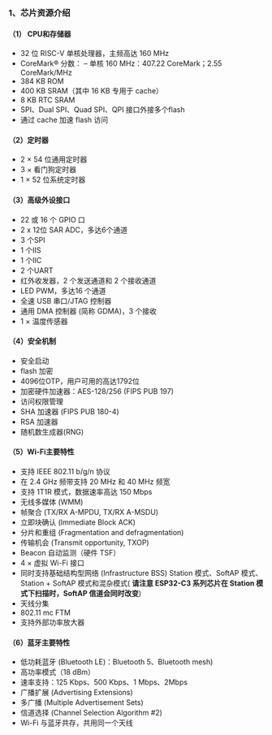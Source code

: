 ### 1、芯片资源介绍
#### （1） CPU和存储器
* 32 位 RISC-V 单核处理器，主频高达 160 MHz
* CoreMark® 分数：
– 单核 160 MHz：407.22 CoreMark；2.55
CoreMark/MHz
* 384 KB ROM
* 400 KB SRAM（其中 16 KB 专用于 cache）
* 8 KB RTC SRAM
* SPI、Dual SPI、Quad SPI、QPI 接口外接多个flash
* 通过 cache 加速 flash 访问


#### （2）定时器
* 2 × 54 位通用定时器
* 3 × 看门狗定时器
* 1 × 52 位系统定时器

#### （3）高级外设接口
* 22 或 16 个 GPIO 口
* 2 x 12位 SAR ADC，多达6个通道
* 3 个SPI
* 1 个IIS
* 1 个IIC
* 2 个UART
* 红外收发器，2 个发送通道和 2 个接收通道
* LED PWM，多达16 个通道
* 全速 USB 串口/JTAG 控制器
* 通用 DMA 控制器 (简称 GDMA)，3 个接收
* 1 × 温度传感器

#### （4）安全机制
* 安全启动
* flash 加密
* 4096位OTP，用户可用的高达1792位
* 加密硬件加速器：AES-128/256 (FIPS PUB 197)
* 访问权限管理
* SHA 加速器 (FIPS PUB 180-4)
* RSA 加速器
* 随机数生成器(RNG)

#### （5）Wi-Fi主要特性
* 支持 IEEE 802.11 b/g/n 协议
* 在 2.4 GHz 频带支持 20 MHz 和 40 MHz 频宽
* 支持 1T1R 模式，数据速率高达 150 Mbps
* 无线多媒体 (WMM)
* 帧聚合 (TX/RX A-MPDU, TX/RX A-MSDU)
* 立即块确认 (Immediate Block ACK)
* 分片和重组 (Fragmentation and defragmentation)
* 传输机会 (Transmit opportunity, TXOP)
* Beacon 自动监测（硬件 TSF）
* 4 × 虚拟 Wi-Fi 接口
* 同时支持基础结构型网络 (Infrastructure BSS) Station 模式、SoftAP 模式、Station + SoftAP 模式和混杂模式(
**请注意 ESP32-C3 系列芯片在 Station 模式下扫描时，SoftAP 信道会同时改变**)
* 天线分集
* 802.11 mc FTM
* 支持外部功率放大器

#### （6）蓝牙主要特性
* 低功耗蓝牙 (Bluetooth LE)：Bluetooth 5、Bluetooth mesh)
* 高功率模式（18 dBm）
* 速率支持：125 Kbps、500 Kbps、1 Mbps、2Mbps
* 广播扩展 (Advertising Extensions)
* 多广播 (Multiple Advertisement Sets)
* 信道选择 (Channel Selection Algorithm #2)
* Wi-Fi 与蓝牙共存，共用同一个天线
